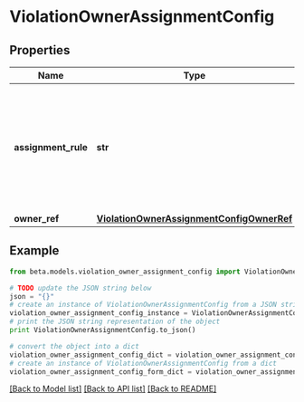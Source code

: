 # ViolationOwnerAssignmentConfig


## Properties
Name | Type | Description | Notes
------------ | ------------- | ------------- | -------------
**assignment_rule** | **str** | Details about the violations owner. MANAGER - identity&#39;s manager STATIC - Governance Group or Identity | [optional] 
**owner_ref** | [**ViolationOwnerAssignmentConfigOwnerRef**](ViolationOwnerAssignmentConfigOwnerRef.md) |  | [optional] 

## Example

```python
from beta.models.violation_owner_assignment_config import ViolationOwnerAssignmentConfig

# TODO update the JSON string below
json = "{}"
# create an instance of ViolationOwnerAssignmentConfig from a JSON string
violation_owner_assignment_config_instance = ViolationOwnerAssignmentConfig.from_json(json)
# print the JSON string representation of the object
print ViolationOwnerAssignmentConfig.to_json()

# convert the object into a dict
violation_owner_assignment_config_dict = violation_owner_assignment_config_instance.to_dict()
# create an instance of ViolationOwnerAssignmentConfig from a dict
violation_owner_assignment_config_form_dict = violation_owner_assignment_config.from_dict(violation_owner_assignment_config_dict)
```
[[Back to Model list]](../README.md#documentation-for-models) [[Back to API list]](../README.md#documentation-for-api-endpoints) [[Back to README]](../README.md)


